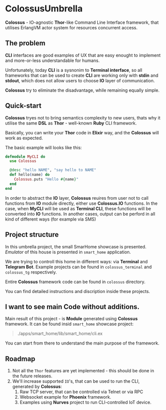 # ColossusUmbrella

**Colossus** - IO-agnostic **Thor**-like Command Line Interface framework, that utilises ErlangVM actor system for resources concurrent access.

## The problem

**CLI** interfaces are good examples of UX that are easy enought to implement and more-or-less understandable for humans.

Unfortunately, today **CLI** is a sysnonim to **Terminal interface**, so all frameworks that can be used to create **CLI** are working only with **stdin** and **stdout**,
which does not allow users to choose **IO** layer of communication.

**Colossus** try to eliminate the disadvantage, while remaining equally simple.

## Quick-start

**Colossus** tryes not to bring semantics complexity to new users, thats why it utilise the same **DSL** as **Thor** - well-known **Ruby** CLI framework.

Basically, you can write your **Thor** code in **Elixir** way, and the **Colossus** will work as expected.

The basic example will looks like this:

```elixir
defmodule MyCLI do
  use Colossus

  @desc "hello NAME", "say hello to NAME"
  def hello(name) do
    Colossus.puts "Hello #{name}"
  end
end
```

In order to abstract the **IO** layer, **Colossus** reuires from user not to call functions from **IO** module directly, either use **Colossus.IO** functions.
In the case, when **MyCLI** will be used as **Terminal CLI**, these functions will be converted into **IO** functions.
In another cases, output can be perford in all kind of different ways (for example via SMS)


## Project structure

In this umbrella project, the small SmarHome showcase is presented. *Emulator* of this house is presented in `smart_home` application.

We are trying to controll this home in different ways: via **Terminal** and **Telegram Bot**. Example projects can be found in `colossus_terminal` and `colossus_tg` respectively.

Entire **Colossus** framework code can be found in `colossus` directory.

You can find detailed instructions and discription inside these projects.

## I want to see main Code without additions.

Main result of this project - is **Module** generated using **Colossus** framework. It can be found insid `smart_home` showcase project:

> ./apps/smart_home/lib/smart_home/cli.ex

You can start from there to understand the main purpose of the framework.

## Roadmap

1. Not all the `Thor` features are yet implemented - this should be done in the future releases.
2. We'll increase supported `IO`'s, that can be used to run the CLI, generated by **Colossus**:
   1. Raw TCP server, that can be controlled via Telnet or via RPC
   2. Websocket example for **Phoenix** framework. 
   3. Examples using **Nurves** project to run CLI-controlled IoT device.